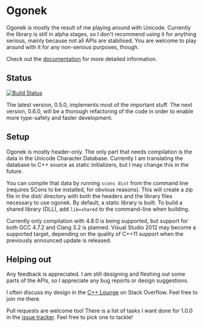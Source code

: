 # Ogonek

Ogonek is mostly the result of me playing around with Unicode. Currently the
library is still in alpha stages, so I don't recommend using it for anything
serious, mainly because not all APIs are stabilised. You are welcome to play
around with it for any non-serious purposes, though.

Check out the [documentation] for more detailed information.

 [documentation]: http://flamingdangerzone.com/ogonek

## Status

[![Build Status](https://travis-ci.org/rmartinho/ogonek.png?branch=master)](https://travis-ci.org/rmartinho/ogonek)

The latest version, 0.5.0, implements most of the important stuff. The next
version, 0.6.0, will be a thorough refactoring of the code in order to enable
more type-safety and faster development.

## Setup

Ogonek is mostly header-only. The only part that needs compilation is the data
in the Unicode Character Database. Currently I am translating the database to
C++ source as static initializers, but I may change this in the future.

You can compile that data by running `scons dist` from the command line
(requires SCons to be installed, for obvious reasons). This will create a zip
file in the dist/ directory with both the headers and the library files
necessary to use ogonek. By default, a static library is built. To build a
shared library (DLL), add `lib=shared` to the command-line when building.

Currently only compilation with 4.8.0 is being supported, but support for both
GCC 4.7.2 and Clang 3.2 is planned. Visual Studio 2012 may become a supported
target, depending on the quality of C++11 support when the previously announced
update is released.

## Helping out

Any feedback is appreciated. I am still designing and fleshing out some parts of
the APIs, so I appreciate any bug reports or design suggestions.

I often discuss my design in the [C++ Lounge][lounge] on Stack Overflow. Feel
free to join me there.

Pull requests are welcome too! There is a list of tasks I want done for 1.0.0 in
the [issue tracker]. Feel free to pick one to tackle!

 [lounge]: http://chat.stackoverflow.com/rooms/10/loungec
 [issue tracker]: https://github.com/rmartinho/ogonek/issues?state=open

